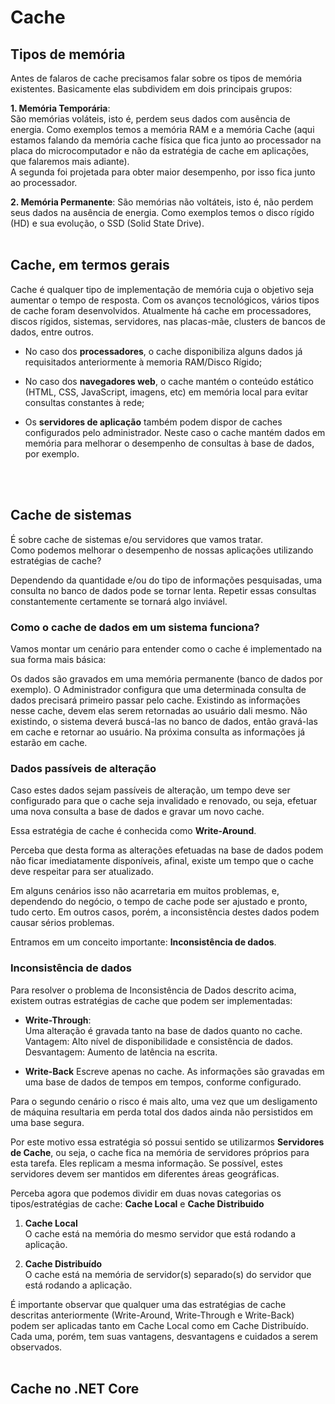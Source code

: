 # Cache

## Tipos de memória

Antes de falaros de cache precisamos falar sobre os  tipos de memória existentes. Basicamente elas subdividem em dois principais grupos:

**1. Memória Temporária**:  
São memórias voláteis, isto é, perdem seus dados com ausência de energia. Como exemplos temos a memória RAM e a memória Cache (aqui estamos falando da memória cache física que fica junto ao processador na placa do microcomputador e não da estratégia de cache em aplicações, que falaremos mais adiante).  
A segunda foi projetada para obter maior desempenho, por isso fica junto ao processador.

**2. Memória Permanente**:
São memórias não voltáteis, isto é, não perdem seus dados na ausência de energia. Como exemplos temos o disco rígido (HD) e sua evolução, o SSD (Solid State Drive).
<br>
<br>


## Cache, em termos gerais
Cache é qualquer tipo de implementação de memória cuja o objetivo seja aumentar o tempo de resposta.
Com os avanços tecnológicos, vários tipos de cache foram desenvolvidos. Atualmente há cache em processadores, discos rígidos, sistemas, servidores, nas placas-mãe, clusters de bancos de dados, entre outros. 

- No caso dos **processadores**, o cache disponibiliza alguns dados já requisitados anteriormente à memoria RAM/Disco Rígido; 

- No caso dos **navegadores web**, o cache mantém o conteúdo estático (HTML, CSS, JavaScript, imagens, etc) em memória local para evitar consultas constantes à rede;

- Os **servidores de aplicação** também podem dispor de caches configurados pelo administrador. Neste caso o cache mantém dados em memória para melhorar o desempenho de consultas à base de dados, por exemplo.
<br>
<br>


## Cache de sistemas
É sobre cache de sistemas e/ou servidores que vamos tratar.  
Como podemos melhorar o desempenho de nossas aplicações utilizando estratégias de cache?

Dependendo da quantidade e/ou do tipo de informações pesquisadas, uma consulta no banco de dados pode se tornar lenta. Repetir essas consultas constantemente certamente se tornará algo inviável.

### Como o cache de dados em um sistema funciona?
Vamos montar um cenário para entender como o cache é implementado na sua forma mais básica:

Os dados são gravados em uma memória permanente (banco de dados por exemplo). O Administrador configura que uma determinada consulta de dados precisará primeiro passar pelo cache. Existindo as informações nesse cache, devem elas serem retornadas ao usuário dali mesmo. Não existindo, o sistema deverá buscá-las no banco de dados, então gravá-las em cache e retornar ao usuário. Na próxima consulta as informações já estarão em cache. 

### Dados passíveis de alteração
Caso estes dados sejam passíveis de alteração, um tempo deve ser configurado para que o cache seja invalidado e renovado, ou seja, efetuar uma nova consulta a base de dados e gravar um novo cache. 

Essa estratégia de cache é conhecida como **Write-Around**.

Perceba que desta forma as alterações efetuadas na base de dados podem não ficar imediatamente disponíveis, afinal, existe um tempo que o cache deve respeitar para ser atualizado. 

Em alguns cenários isso não acarretaria em muitos problemas, e, dependendo do negócio, o tempo de cache pode ser ajustado e pronto, tudo certo. Em outros casos, porém, a inconsistência destes dados podem causar sérios problemas. 

Entramos em um conceito importante: **Inconsistência de dados**.


### Inconsistência de dados
Para resolver o problema de Inconsistência de Dados descrito acima, existem outras estratégias de cache que podem ser implementadas:

- **Write-Through**:  
Uma alteração é gravada tanto na base de dados quanto no cache.   
Vantagem: Alto nível de disponibilidade e consistência de dados.  
Desvantagem: Aumento de latência na escrita.

- **Write-Back**
Escreve apenas no cache. As informações são gravadas em uma base de dados de tempos em tempos, conforme configurado.  

Para o segundo cenário o risco é mais alto, uma vez que um desligamento de máquina resultaria em perda total dos dados ainda não persistidos em uma base segura. 

Por este motivo essa estratégia só possui sentido se utilizarmos **Servidores de Cache**, ou seja, o cache fica na memória de servidores próprios para esta tarefa. Eles replicam a mesma informação. Se possível, estes servidores devem ser mantidos em diferentes áreas geográficas.

Perceba agora que podemos dividir em duas novas categorias os tipos/estratégias de cache: **Cache Local** e **Cache Distribuido**


1. **Cache Local**   
O cache está na memória do mesmo servidor que está rodando a aplicação.

2. **Cache Distribuído**  
O cache está na memória de servidor(s) separado(s) do servidor que está rodando a aplicação.

É importante observar que qualquer uma das estratégias de cache descritas anteriormente (Write-Around, Write-Through e Write-Back) podem ser aplicadas tanto em Cache Local como em Cache Distribuído. Cada uma, porém, tem suas vantagens, desvantagens e cuidados a serem observados.
<br>
<br>


## Cache no .NET Core
